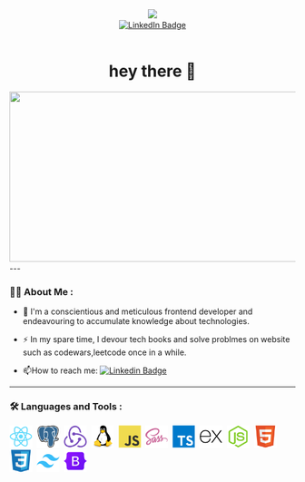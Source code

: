 <div id="header" align="center">
  <img src="https://media.giphy.com/media/VTtANKl0beDFQRLDTh/giphy.gif" width="100"/>
  <div id="badges">
  <a href="https://www.linkedin.com/in/saman-rampage-3b8a27293/">
    <img src="https://img.shields.io/badge/LinkedIn-blue?style=for-the-badge&logo=linkedin&logoColor=white" alt="LinkedIn Badge"/>
  </a>
</div>
  <img src="https://komarev.com/ghpvc/?username=saman-karashi&style=flat-square&color=blue" alt=""/>
  <h1>
  hey there
  👋
</h1>
</div>
<div align="center">
  <img src="https://media.giphy.com/media/dWesBcTLavkZuG35MI/giphy.gif" width="600" height="300"/>
</div>
---

### :woman_technologist: About Me :
- :telescope: I'm a conscientious and meticulous frontend developer and endeavouring to accumulate knowledge about technologies.

- :zap: In my spare time, I devour tech books and solve problmes on website such as codewars,leetcode once in a while.

- :mailbox:How to reach me: [![Linkedin Badge](https://img.shields.io/badge/-Linkdin-blue?style=flat&logo=Linkedin&logoColor=white)](https://www.linkedin.com/in/saman-rampage-3b8a27293/)

---

### :hammer_and_wrench: Languages and Tools :
<div>
  <img src="https://github.com/devicons/devicon/blob/master/icons/react/react-original.svg" width="40px" height="40px" title="React" alt="React" />&nbsp
  <img src="https://github.com/devicons/devicon/blob/master/icons/postgresql/postgresql-original.svg" width="40px" height="40px" title="Postgresql" alt="Postgersql" />&nbsp
  <img src="https://github.com/devicons/devicon/blob/master/icons/redux/redux-original.svg" width="40px" height="40px" title="Redux" alt="Redux" />&nbsp
  <img src="https://github.com/devicons/devicon/blob/master/icons/linux/linux-original.svg" width="40px" height="40px" title="Linux" alt="Linux" />&nbsp
  <img src="https://github.com/devicons/devicon/blob/master/icons/javascript/javascript-original.svg" width="40px" height="40px" title="Javascript" alt="Javascript" />&nbsp
  <img src="https://github.com/devicons/devicon/blob/master/icons/sass/sass-original.svg" width="40px" height="40px" title="Sass" alt="Sass" />&nbsp
  <img src="https://github.com/devicons/devicon/blob/master/icons/typescript/typescript-original.svg" width="40px" height="40px" title="Typescript" alt="Typescript" />&nbsp
  <img src="https://github.com/devicons/devicon/blob/master/icons/express/express-original.svg" width="40px" height="40px" title="Express" alt="Express" />&nbsp
  <img src="https://github.com/devicons/devicon/blob/master/icons/nodejs/nodejs-original.svg" width="40px" height="40px" title="NodeJS" alt="NodeJS" />&nbsp
  <img src="https://github.com/devicons/devicon/blob/master/icons/html5/html5-original.svg" width="40px" height="40px" title="HTML" alt="HTML" />&nbsp
  <img src="https://github.com/devicons/devicon/blob/master/icons/css3/css3-original.svg" width="40px" height="40px" title="CSS" alt="CSS" />&nbsp
  <img src="https://github.com/devicons/devicon/blob/master/icons/tailwindcss/tailwindcss-plain.svg" width="40px" height="40px" title="Tailwind" alt="Tailwind" />&nbsp
  <img src="https://github.com/devicons/devicon/blob/master/icons/bootstrap/bootstrap-original.svg" width="40px" height="40px" title="Bootstrap" alt="Bootstrap" />&nbsp
</div>
